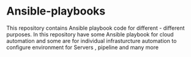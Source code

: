 # Ansible-playbooks
This repository contains Ansible playbook code for different - different purposes. In this repository have some Ansible playbook for cloud automation and  some are for individual infrasturcture automation to configure environment for Servers , pipeline and many more

